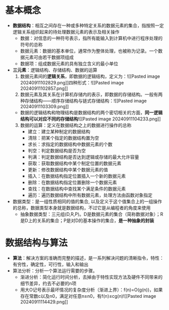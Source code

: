 # 基本概念

- **数据结构**：相互之间存在一种或多种特定关系的数据元素的集合，指按照一定逻辑关系组织起来的待处理数据元素的表示及相关操作
	- 数据：对信息的一种符号表示，指所有能输入到计算机中进行程序处理的符号的总称
	- 数据元素：数据的基本单位，通常作为整体处理，也被称为记录。一个数据元素可由若干数据项组成
	- 数据项：组成数据元素的具有独立含义的最小单位
- **三元素**：逻辑结构、存储结构、数据的运算
	1. 数据元素间的**逻辑关系**，即数据的逻辑结构，定义为：![[Pasted image 20240911102829.png]]四种形式：![[Pasted image 20240911102857.png]]
	2. 数据元素及其关系在计算机存储内的表示，即数据的存储结构。一般有两种存储结构——顺序存储结构与链式存储结构：![[Pasted image 20240911103309.png]]
	- 数据的逻辑结构和物理结构是数据结构的两个密切相关的方面，**同一逻辑结构可以对应不同的存储结构**![[Pasted image 20240911104233.png]]
	3. 数据的运算：定义在数据结构之上的数据进行操作的总称
		- 建立：建立某种制定的数据结构
		- 清除：把某个指定的数据结构置为空
		- 求长：求指定的数据结构中数据元素的个数
		- 判空：判定数据结构是否为空
		- 判满：判定数据结构是否达到逻辑或存储的最大允许容量
		- 获取：获取数据结构中某个制定位置的数据元素
		- 更新：修改数据结构中某个数据元素的值
		- 插入：在数据结构指定位置插入一个新的数据元素
		- 删除：在数据结构指定位置删除一个数据元素
		- 查找：在数据结构中查找某个满足条件的数据元素
		- 遍历：遍历数据结构中所有数据元素，处理方法由函数对象指定
- 数据类型：是一组性质相同的值的集合, 以及定义于这个值集合上的一组操作的总称，数据类型本身就是数据结构，不过它是从编程者的角度来使用
	- 抽象数据类型：三元组(D,R,P)。D是数据元素的集合（简称数据对象）；R是D上的关系的集合；P是对D的基本操作的集合，**是一种抽象的封装**
# 数据结构与算法

- **算法**：解决方案的准确而完整的描述，是一系列解决问题的清晰指令，特性：有穷性，确定性，可行性，输入和输出
- 算法分析：分析一个算法运行需要的步骤。
	- 渐进分析：简化运行时间分析，去掉由于特性实现方法及硬件不同带来的细节差异，约去不必要的n项
	- 用大O记号表示最坏情况的复杂度分析（渐进上界）：f(n)=O(g(n))，如果存在常数c以及n0，满足对任意n≥n0，有f(n)≤cg(n)![[Pasted image 20240911114429.png]]